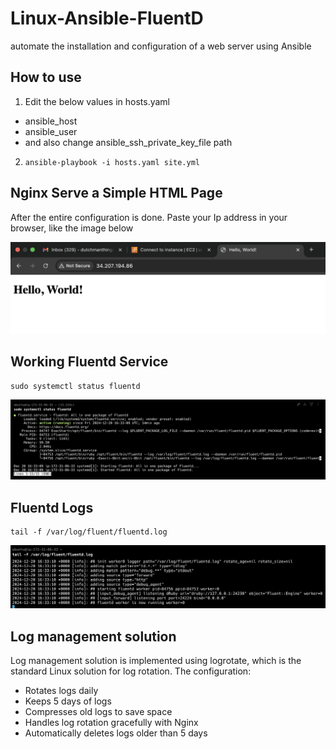 # Linux-Ansible-FluentD
automate the installation and configuration of a web server using Ansible

## How to use
1. Edit the below values in hosts.yaml
- ansible_host
- ansible_user
- and also change ansible_ssh_private_key_file path
2. `ansible-playbook -i hosts.yaml site.yml`

## Nginx Serve a Simple HTML Page
After the entire configuration is done.
Paste your Ip address in your browser, like the image below

![nginx hello world](./images/hello-world.png)

## Working Fluentd Service
```
sudo systemctl status fluentd
```
![fluentd-service](./images/fluentd-service.png)

## Fluentd Logs
```
tail -f /var/log/fluent/fluentd.log 
```
![fluentd-logs](./images/fluentd-logs.png)


## Log management solution

Log management solution is implemented using logrotate, which is the standard Linux solution for log rotation. 
The configuration:
- Rotates logs daily
- Keeps 5 days of logs
- Compresses old logs to save space
- Handles log rotation gracefully with Nginx
- Automatically deletes logs older than 5 days